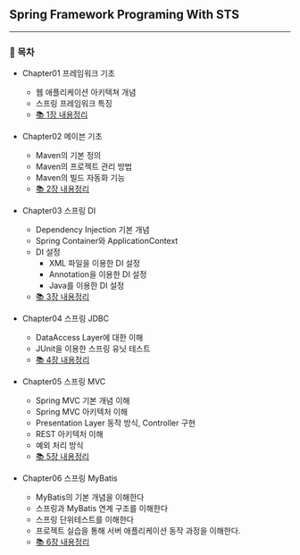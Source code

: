 ## Spring Framework Programing With STS

***

### 📘 목차
- Chapter01 프레임워크 기초
	- 웹 애플리케이션 아키텍쳐 개념
	- 스프링 프레임워크 특징
	- [📚 1장 내용정리](https://github.com/ZZmarkus/FrameWorkProgramming/blob/main/Chap01/%ED%94%84%EB%A0%88%EC%9E%84%EC%9B%8C%ED%81%AC%20%EA%B8%B0%EC%B4%88.md)

- Chapter02 메이븐 기초
	- Maven의 기본 정의
	- Maven의 프로젝트 관리 방법
	- Maven의 빌드 자동화 기능
	- [📚 2장 내용정리](https://github.com/ZZmarkus/FrameWorkProgramming/blob/main/Chap02/%EB%A9%94%EC%9D%B4%EB%B8%90%20%EA%B8%B0%EC%B4%88.md)

- Chapter03 스프링 DI
	- Dependency Injection 기본 개념
	- Spring Container와 ApplicationContext
	- DI 설정
		- XML 파일을 이용한 DI 설정
		- Annotation을 이용한 DI 설정
		- Java를 이용한 DI 설정
	- [📚 3장 내용정리](https://github.com/ZZmarkus/FrameWorkProgramming/blob/main/Chap03/%EC%8A%A4%ED%94%84%EB%A7%81%20DI.md)

- Chapter04 스프링 JDBC
	- DataAccess Layer에 대한 이해
	- JUnit을 이용한 스프링 유닛 테스트
	- [📚 4장 내용정리](https://github.com/ZZmarkus/FrameWorkProgramming/blob/main/Chap04/%EC%8A%A4%ED%94%84%EB%A7%81%20JDBC.md)

- Chapter05 스프링 MVC
	- Spring MVC 기본 개념 이해
	- Spring MVC 아키텍처 이해
	- Presentation Layer 동작 방식, Controller 구현
	- REST 아키텍처 이해
	- 예외 처리 방식 
	- [📚 5장 내용정리](https://github.com/ZZmarkus/FrameWorkProgramming/blob/main/Chap05/%EC%8A%A4%ED%94%84%EB%A7%81%20MVC.md)

- Chapter06 스프링 MyBatis
	- MyBatis의 기본 개념을 이해한다
	- 스프링과 MyBatis 연계 구조를 이해한다
	- 스프링 단위테스트를 이해한다
	- 프로젝트 실습을 통해 서버 애플리케이션 동작 과정을 이해한다.
	- [📚 6장 내용정리](https://github.com/ZZmarkus/FrameWorkProgramming/blob/main/Chap06/MyBatis.md)
